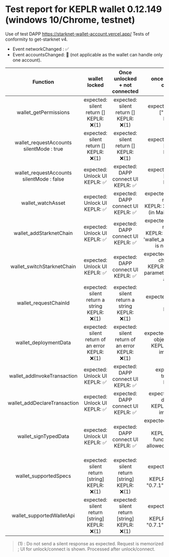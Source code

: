 # Test report for KEPLR wallet 0.12.149 (windows 10/Chrome, testnet)

Use of test DAPP https://starknet-wallet-account.vercel.app/ 
Tests of conformity to get-starknet v4.

- Event networkChanged : ✅
- Event accountsChanged: 🔶 (not applicable as the wallet can handle only one account).

|                    Function                    |                   wallet locked                    |           Once unlocked + not connected            |                                           once unlocked and connected                                           |
| :--------------------------------------------: | :------------------------------------------------: | :------------------------------------------------: | :-------------------------------------------------------------------------------------------------------------: |
|             wallet_getPermissions              |     expected: silent return []<br>KEPLR: ❌(1)      |     expected: silent return []<br>KEPLR: ❌(1)      |                                expected: silent return ["accounts"] <br>KEPLR: ✅                                |
| wallet_requestAccounts <br> silentMode : true  |     expected: silent return []<br>KEPLR: ❌(1)      |     expected: silent return []<br>KEPLR: ❌(1)      |                                  expected: silent return [address]<br>KEPLR: ✅                                  |
| wallet_requestAccounts <br> silentMode : false |          expected: Unlock UI<br>KEPLR: ✅           |       expected: DAPP connect UI<br>KEPLR: ✅        |                                  expected: silent return [address]<br>KEPLR: ✅                                  |
|               wallet_watchAsset                |          expected: Unlock UI<br>KEPLR: ✅           |       expected: DAPP connect UI<br>KEPLR: ✅        |              expected: UI proposing a new token<br>KEPLR: ❌ response: false (in Mainnet & Testnet)              |
|            wallet_addStarknetChain             |          expected: Unlock UI<br>KEPLR: ✅           |       expected: DAPP connect UI<br>KEPLR: ✅        |    expected: UI proposing a new chain<br>KEPLR: ❌ Error: the type 'wallet_addStarknetChain' is not supported    |
|           wallet_switchStarknetChain           |          expected: Unlock UI<br>KEPLR: ✅           |       expected: DAPP connect UI<br>KEPLR: ✅        |      expected: UI proposing to change chain<br>KEPLR: ❌ Error: invalid parameters: must provide a chain id      |
|             wallet_requestChainId              |  expected: silent return a string<br>KEPLR: ❌(1)   |  expected: silent return a string<br>KEPLR: ❌(1)   |                                  expected: silent return a string<br>KEPLR: ✅                                   |
|             wallet_deploymentData              | expected: silent return of an error<br>KEPLR: ❌(1) | expected: silent return of an error<br>KEPLR: ❌(1) |                expected: silent return an object or an error<br>KEPLR: ❌ Error: Not implemented                 |
|          wallet_addInvokeTransaction           |          expected: Unlock UI<br>KEPLR: ✅           |       expected: DAPP connect UI<br>KEPLR: ✅        |                                    expected: UI for transaction<br>KEPLR: ✅                                     |
|          wallet_addDeclareTransaction          |          expected: Unlock UI<br>KEPLR: ✅           |       expected: DAPP connect UI<br>KEPLR: ✅        |                      expected: UI for class declaration<br>KEPLR: ❌ Error: Not implemented                      |
|              wallet_signTypedData              |          expected: Unlock UI<br>KEPLR: ✅           |       expected: DAPP connect UI<br>KEPLR: ✅        | expected: UI for message signature<br>KEPLR: ❌ Error: this function is not yet allowed for the external message |
|             wallet_supportedSpecs              |  expected: silent return [string]<br>KEPLR: ❌(1)   |  expected: silent return [string]<br>KEPLR: ❌(1)   |                expected: silent return [string]<br>KEPLR: 🔶 response is "0.7.1" instead of "0.7"                |
|           wallet_supportedWalletApi            |  expected: silent return [string]<br>KEPLR: ❌(1)   |  expected: silent return [string]<br>KEPLR: ❌(1)   |               expected: silent return [string] <br>KEPLR: 🔶 response is "0.7.1" instead of "0.7"                |

> (1) : Do not send a silent response as expected. Request is memorized ;  UI for unlock/connect is shown. Processed after unlock/connect.